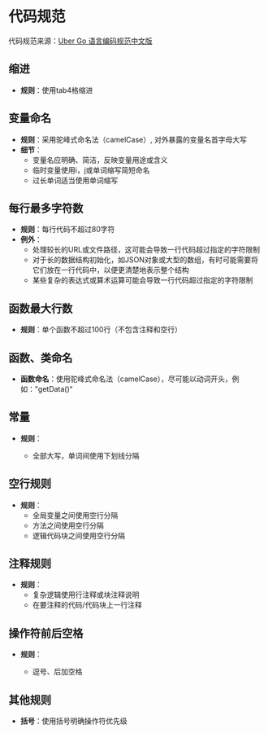 # 代码规范

代码规范来源：[Uber Go 语言编码规范中文版](https://github.com/xxjwxc/uber_go_guide_cn?tab=readme-ov-file#uber-go-语言编码规范)


## 缩进

- **规则**：使用tab4格缩进

## 变量命名

- **规则**：采用驼峰式命名法（camelCase）, 对外暴露的变量名首字母大写
- **细节**：
  - 变量名应明确、简洁，反映变量用途或含义
  - 临时变量使用i，j或单词缩写简短命名
  - 过长单词适当使用单词缩写

## 每行最多字符数

- **规则**：每行代码不超过80字符
- **例外**：
  - 处理较长的URL或文件路径，这可能会导致一行代码超过指定的字符限制
  - 对于长的数据结构初始化，如JSON对象或大型的数组，有时可能需要将它们放在一行代码中，以便更清楚地表示整个结构
  - 某些复杂的表达式或算术运算可能会导致一行代码超过指定的字符限制

## 函数最大行数

- **规则**：单个函数不超过100行（不包含注释和空行）

## 函数、类命名

- **函数命名**：使用驼峰式命名法（camelCase），尽可能以动词开头，例如："getData()“

## 常量

- **规则**：

  - 全部大写，单词间使用下划线分隔


## 空行规则

- **规则**：
  - 全局变量之间使用空行分隔
  - 方法之间使用空行分隔
  - 逻辑代码块之间使用空行分隔

## 注释规则

- **规则**：
  - 复杂逻辑使用行注释或块注释说明
  - 在要注释的代码/代码块上一行注释

## 操作符前后空格

- **规则**：

  - 逗号、后加空格


## 其他规则

- **括号**：使用括号明确操作符优先级

